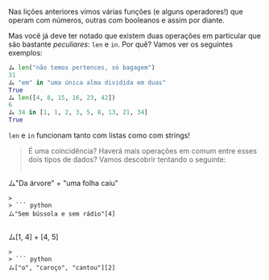 Nas lições anteriores vimos várias funções (e alguns operadores!) que operam com números, outras com booleanos e assim por diante.

Mas você já deve ter notado que existem duas operações em particular que são bastante _peculiares_: `len` e `in`. Por quê? Vamos ver os seguintes exemplos:


``` python
ム len("não temos pertences, só bagagem")
31
ム "em" in "uma única alma dividida em duas"
True
ム len([4, 8, 15, 16, 23, 42])
6
ム 34 in [1, 1, 2, 3, 5, 8, 13, 21, 34]
True
```

`len` e `in` funcionam tanto com listas como com strings!

> É uma coincidência? Haverá mais operações em comum entre esses dois tipos de dados? Vamos descobrir tentando o seguinte:
>
> ``` python
ム"Da árvore" + "uma folha caiu"
```
>
> ``` python
ム"Sem bússola e sem rádio"[4]
```
>
> ``` python
ム[1, 4] + [4, 5]
```
>
> ``` python
ム["o", "caroço", "cantou"][2]
```

